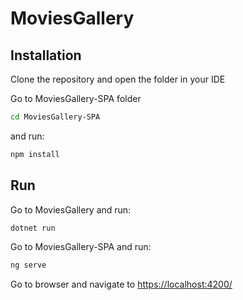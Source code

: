 # MoviesGallery

## Installation

Clone the repository and open the folder in your IDE

Go to MoviesGallery-SPA folder
```bash 
cd MoviesGallery-SPA
```

and run:
```bash 
npm install
```

## Run

Go to MoviesGallery and run:
```bash 
dotnet run
```

Go to MoviesGallery-SPA and run:
```bash 
ng serve
```

Go to browser and navigate to [https://localhost:4200/](https://localhost:4200/)
